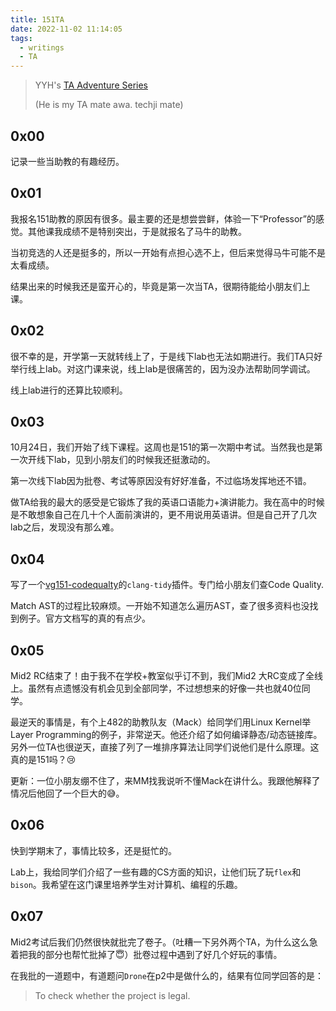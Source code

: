 ```yaml
---
title: 151TA
date: 2022-11-02 11:14:05
tags:
  - writings
  - TA
---
```


> YYH's [TA Adventure Series](https://fkfd.me/ta/)
>
> (He is my TA mate awa. techji mate)

## 0x00

记录一些当助教的有趣经历。

## 0x01

我报名151助教的原因有很多。最主要的还是想尝尝鲜，体验一下“Professor”的感觉。其他课我成绩不是特别突出，于是就报名了马牛的助教。

当初竞选的人还是挺多的，所以一开始有点担心选不上，但后来觉得马牛可能不是太看成绩。

结果出来的时候我还是蛮开心的，毕竟是第一次当TA，很期待能给小朋友们上课。

## 0x02

很不幸的是，开学第一天就转线上了，于是线下lab也无法如期进行。我们TA只好举行线上lab。对这门课来说，线上lab是很痛苦的，因为没办法帮助同学调试。

线上lab进行的还算比较顺利。

## 0x03

10月24日，我们开始了线下课程。这周也是151的第一次期中考试。当然我也是第一次开线下lab，见到小朋友们的时候我还挺激动的。

第一次线下lab因为批卷、考试等原因没有好好准备，不过临场发挥地还不错。

做TA给我的最大的感受是它锻炼了我的英语口语能力+演讲能力。我在高中的时候是不敢想象自己在几十个人面前演讲的，更不用说用英语讲。但是自己开了几次lab之后，发现没有那么难。

## 0x04

写了一个[vg151-codequalty]()的`clang-tidy`插件。专门给小朋友们查Code Quality.

Match AST的过程比较麻烦。一开始不知道怎么遍历AST，查了很多资料也没找到例子。官方文档写的真的有点少。

## 0x05

Mid2 RC结束了！由于我不在学校+教室似乎订不到，我们Mid2 大RC变成了全线上。虽然有点遗憾没有机会见到全部同学，不过想想来的好像一共也就40位同学。

最逆天的事情是，有个上482的助教队友（Mack）给同学们用Linux Kernel举Layer Programming的例子，非常逆天。他还介绍了如何编译静态/动态链接库。另外一位TA也很逆天，直接了列了一堆排序算法让同学们说他们是什么原理。这真的是151吗？:cry:

更新：一位小朋友绷不住了，来MM找我说听不懂Mack在讲什么。我跟他解释了情况后他回了一个巨大的:sweat_smile:。

## 0x06

快到学期末了，事情比较多，还是挺忙的。

Lab上，我给同学们介绍了一些有趣的CS方面的知识，让他们玩了玩`flex`和`bison`。我希望在这门课里培养学生对计算机、编程的乐趣。

## 0x07

Mid2考试后我们仍然很快就批完了卷子。（吐糟一下另外两个TA，为什么这么急着把我的部分也帮忙批掉了:innocent:）批卷过程中遇到了好几个好玩的事情。

在我批的一道题中，有道题问`Drone`在p2中是做什么的，结果有位同学回答的是：

> To check whether the project is legal.
